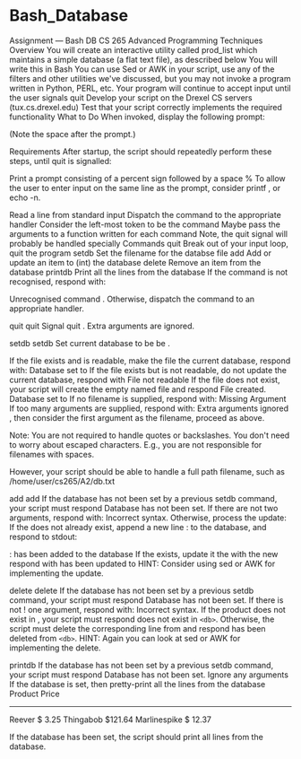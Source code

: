 # Bash_Database

Assignment — Bash DB
CS 265 Advanced Programming Techniques
Overview
You will create an interactive utility called prod_list which maintains a simple database (a flat text file), as described below
You will write this in Bash
You can use Sed or AWK in your script, use any of the filters and other utilities we've discussed, but you may not invoke a program written in Python, PERL, etc.
Your program will continue to accept input until the user signals quit
Develop your script on the Drexel CS servers (tux.cs.drexel.edu)
Test that your script correctly implements the required functionality
What to Do
When invoked, display the following prompt:

(Note the space after the prompt.)

Requirements
After startup, the script should repeatedly perform these steps, until quit is signalled:

Print a prompt consisting of a percent sign followed by a space
% 
To allow the user to enter input on the same line as the prompt, consider printf , or echo -n.

Read a line from standard input
Dispatch the command to the appropriate handler
Consider the left-most token to be the command
Maybe pass the arguments to a function written for each command
Note, the quit signal will probably be handled specially
Commands
quit
Break out of your input loop, quit the program
setdb
Set the filename for the databse file
add
Add or update an item to (int) the database
delete
Remove an item from the database
printdb
Print all the lines from the database
If the command is not recognised, respond with:

Unrecognised command
. Otherwise, dispatch the command to an appropriate handler.

quit
quit
Signal quit . Extra arguments are ignored.

setdb
setdb <db>
Set current database to be be <db> .

If the file exists and is readable, make the file the current database, respond with:
Database set to <db>
If the file exists but is not readable, do not update the current database, respond with
File <db> not readable
If the file does not exist, your script will create the empty named file and respond
File <db> created. Database set to <db>
If no filename is supplied, respond with:
Missing Argument
If too many arguments are supplied, respond with:
Extra arguments ignored
, then consider the first argument as the filename, proceed as above.

Note: You are not required to handle quotes or backslashes. You don't need to worry about escaped characters. E.g., you are not responsible for filenames with spaces.

However, your script should be able to handle a full path filename, such as /home/user/cs265/A2/db.txt

add
add <product> <price>
If the database has not been set by a previous setdb command, your script must respond
Database has not been set.
If there are not two arguments, respond with:
Incorrect syntax.
Otherwise, process the update:
If the <product> does not already exist, append a new line
<product>:<price>
to the database, and respond to stdout:

<product>:<price> has been added to the database
If the <product> exists, update it the with the new <price> respond with
<product> has been updated to <price>
HINT: Consider using sed or AWK for implementing the update.

delete
delete <product>
If the database has not been set by a previous setdb command, your script must respond
Database has not been set.
If there is not ! one argument, respond with:
Incorrect syntax.
If the product does not exist in <db>, your script must respond
<product> does not exist in `<db>`.
Otherwise, the script must delete the corresponding line from <db> and respond
<product> has been deleted from `<db>`.
HINT: Again you can look at sed or AWK for implementing the delete.


printdb
If the database has not been set by a previous setdb command, your script must respond
Database has not been set.
Ignore any arguments
If the database is set, then pretty-print all the lines from the database
  Product      Price
------------  -------                                                                                                   
Reever        $  3.25
Thingabob     $121.64
Marlinespike  $ 12.37

If the database has been set, the script should print all lines from the database.
